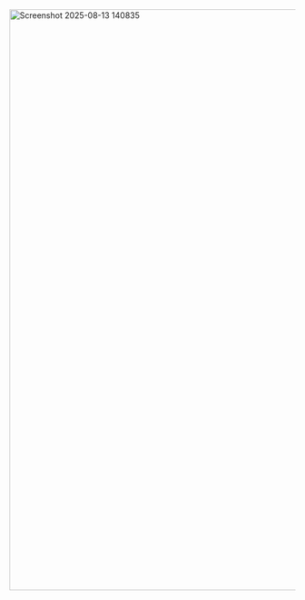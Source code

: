 <img width="1862" height="1024" alt="Screenshot 2025-08-13 140835" src="https://github.com/user-attachments/assets/7a52bfe6-66b5-4727-a150-c0b42acc2e79" />
